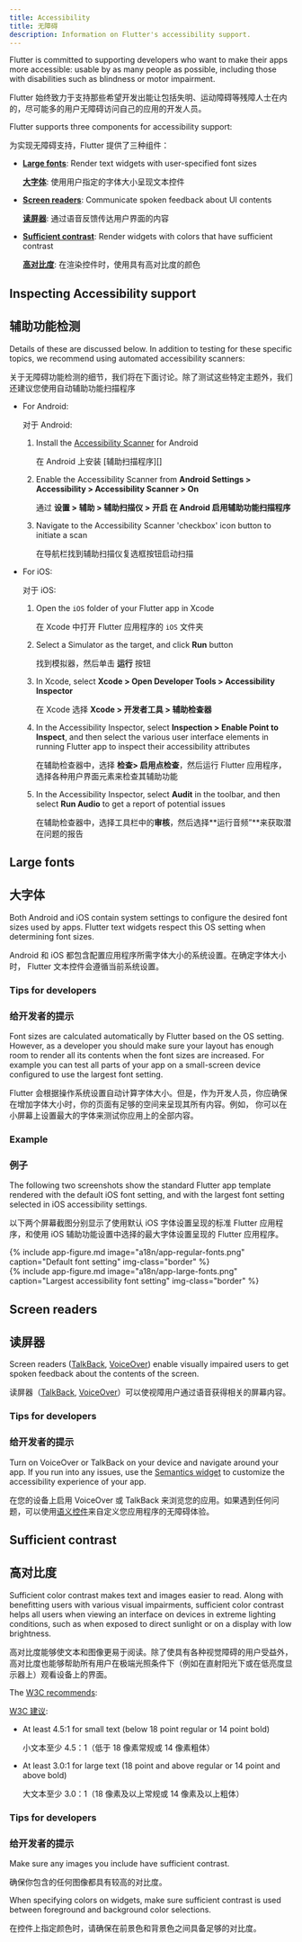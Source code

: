 ```yaml
---
title: Accessibility
title: 无障碍
description: Information on Flutter's accessibility support.
---
```


Flutter is committed to supporting developers who want to make their apps more
accessible: usable by as many people as possible, including those with
disabilities such as blindness or motor impairment.

Flutter 始终致力于支持那些希望开发出能让包括失明、运动障碍等残障人士在内的，尽可能多的用户无障碍访问自己的应用的开发人员。

Flutter supports three components for accessibility support:

为实现无障碍支持，Flutter 提供了三种组件：

* **[Large fonts](#large-fonts)**: Render text widgets with user-specified font
  sizes

  **[大字体](#large-fonts)**: 使用用户指定的字体大小呈现文本控件

* **[Screen readers](#screen-readers)**: Communicate spoken feedback about UI
  contents

  **[读屏器](#screen-readers)**: 通过语音反馈传达用户界面的内容

* **[Sufficient contrast](#sufficient-contrast)**: Render widgets with colors
  that have sufficient contrast

  **[高对比度](#sufficient-contrast)**:  在渲染控件时，使用具有高对比度的颜色

## Inspecting Accessibility support

##  辅助功能检测

Details of these are discussed below. In addition to testing for these
specific topics, we recommend using automated accessibility scanners:

关于无障碍功能检测的细节，我们将在下面讨论。除了测试这些特定主题外，我们还建议您使用自动辅助功能扫描程序

  * For Android:

    对于 Android:

    1. Install the [Accessibility Scanner][] for Android

       在 Android 上安装 [辅助扫描程序][]

    1. Enable the Accessibility Scanner from **Android Settings > Accessibility >
       Accessibility Scanner > On**

       通过 **设置 > 辅助 > 辅助扫描仪 > 开启 在 Android 启用辅助功能扫描程序**

    1. Navigate to the Accessibility Scanner 'checkbox' icon button to initiate a
       scan

       在导航栏找到辅助扫描仪复选框按钮启动扫描

  * For iOS:

    对于 iOS:

    1. Open the `iOS` folder of your Flutter app in Xcode

       在 Xcode 中打开 Flutter 应用程序的 `iOS` 文件夹

    1. Select a Simulator as the target, and click **Run** button

       找到模拟器，然后单击 **运行** 按钮

    1. In Xcode, select **Xcode > Open Developer Tools > Accessibility Inspector**

       在  Xcode 选择 **Xcode > 开发者工具 > 辅助检查器**

    1. In the Accessibility Inspector, select **Inspection > Enable Point to
       Inspect**, and then select the various user interface elements in running
       Flutter app to inspect their accessibility attributes

       在辅助检查器中，选择 **检查> 启用点检查**，然后运行 Flutter 应用程序，选择各种用户界面元素来检查其辅助功能

    1. In the Accessibility Inspector, select **Audit** in the toolbar, and then
       select **Run Audio** to get a report of potential issues

       在辅助检查器中，选择工具栏中的**审核**，然后选择**运行音频”**来获取潜在问题的报告

## Large fonts

## 大字体

Both Android and iOS contain system settings to configure the desired font
sizes used by apps. Flutter text widgets respect this OS setting when
determining font sizes.

Android 和 iOS 都包含配置应用程序所需字体大小的系统设置。在确定字体大小时， Flutter 文本控件会遵循当前系统设置。

### Tips for developers

### 给开发者的提示

Font sizes are calculated automatically by Flutter based on the OS setting.
However, as a developer you should make sure your layout has enough room to
render all its contents when the font sizes are increased. For example you can
test all parts of your app on a small-screen device configured to use the
largest font setting.

Flutter 会根据操作系统设置自动计算字体大小。但是，作为开发人员，你应确保在增加字体大小时，你的页面有足够的空间来呈现其所有内容。例如，
你可以在小屏幕上设置最大的字体来测试你应用上的全部内容。

### Example

### 例子

The following two screenshots show the standard Flutter app template rendered
with the default iOS font setting, and with the largest font setting selected in
iOS accessibility settings.

以下两个屏幕截图分别显示了使用默认 iOS 字体设置呈现的标准 Flutter 应用程序，和使用 iOS 辅助功能设置中选择的最大字体设置呈现的 Flutter 应用程序。

<div class="row">
  <div class="col-md-6">
    {% include app-figure.md image="a18n/app-regular-fonts.png" caption="Default font setting" img-class="border" %}
  </div>
  <div class="col-md-6">
    {% include app-figure.md image="a18n/app-large-fonts.png" caption="Largest accessibility font setting" img-class="border" %}
  </div>
</div>

## Screen readers

## 读屏器

Screen readers ([TalkBack][], [VoiceOver][]) enable visually
impaired users to get spoken feedback about the contents of the screen.

读屏器（[TalkBack](), [VoiceOver]()）可以使视障用户通过语音获得相关的屏幕内容。

### Tips for developers

### 给开发者的提示

Turn on VoiceOver or TalkBack on your device and navigate around your app. If
you run into any issues, use the [Semantics widget][] to customize the
accessibility experience of your app.

在您的设备上启用 VoiceOver 或 TalkBack 来浏览您的应用。如果遇到任何问题，可以使用[语义控件]()来自定义您应用程序的无障碍体验。

## Sufficient contrast

## 高对比度

Sufficient color contrast makes text and images easier to read. Along with
benefitting users with various visual impairments, sufficient color contrast
helps all users when viewing an interface on devices in extreme lighting
conditions, such as when exposed to direct sunlight or on a display with low
brightness.

高对比度能够使文本和图像更易于阅读。除了使具有各种视觉障碍的用户受益外，高对比度也能够帮助所有用户在极端光照条件下（例如在直射阳光下或在低亮度显示器上）观看设备上的界面。

The [W3C recommends][]: 

[W3C 建议]():

* At least 4.5:1 for small text (below 18 point regular or 14 point bold)

  小文本至少 4.5：1（低于 18 像素常规或 14 像素粗体）
  
* At least 3.0:1 for large text (18 point and above regular or 14 point and
  above bold)

  大文本至少 3.0：1（18 像素及以上常规或 14 像素及以上粗体）


### Tips for developers

### 给开发者的提示

Make sure any images you include have sufficient contrast.

确保你包含的任何图像都具有较高的对比度。

When specifying colors on widgets, make sure sufficient contrast is used between
foreground and background color selections.

在控件上指定颜色时，请确保在前景色和背景色之间具备足够的对比度。

[Accessibility Scanner]: https://play.google.com/store/apps/details?id=com.google.android.apps.accessibility.auditor&hl=en
[Semantics widget]: {{site.api}}/flutter/widgets/Semantics-class.html
[TalkBack]: https://support.google.com/accessibility/android/answer/6283677?hl=en
[W3C recommends]: https://www.w3.org/TR/UNDERSTANDING-WCAG20/visual-audio-contrast-contrast.html
[VoiceOver]: https://www.apple.com/lae/accessibility/iphone/vision/
